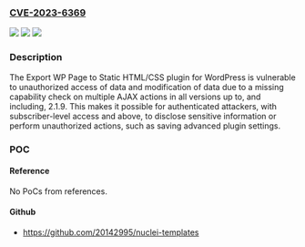 ### [CVE-2023-6369](https://cve.mitre.org/cgi-bin/cvename.cgi?name=CVE-2023-6369)
![](https://img.shields.io/static/v1?label=Product&message=Export%20WP%20Page%20to%20Static%20HTML%2FCSS&color=blue)
![](https://img.shields.io/static/v1?label=Version&message=*%3C%3D%202.1.9%20&color=brighgreen)
![](https://img.shields.io/static/v1?label=Vulnerability&message=CWE-862%20Missing%20Authorization&color=brighgreen)

### Description

The Export WP Page to Static HTML/CSS plugin for WordPress is vulnerable to unauthorized access of data and modification of data due to a missing capability check on multiple AJAX actions in all versions up to, and including, 2.1.9. This makes it possible for authenticated attackers, with subscriber-level access and above, to disclose sensitive information or perform unauthorized actions, such as saving advanced plugin settings.

### POC

#### Reference
No PoCs from references.

#### Github
- https://github.com/20142995/nuclei-templates

